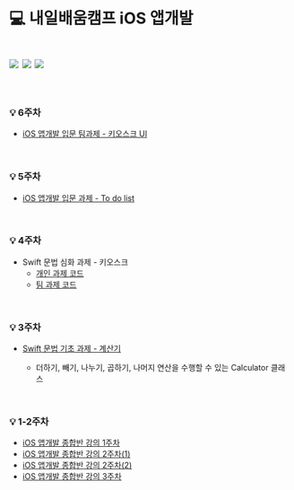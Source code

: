 💻 내일배움캠프 iOS 앱개발
<br/><br/>
<img src="https://img.shields.io/badge/swift-F05138?style=for-the-badge&logo=swift&logoColor=white">
<img src="https://img.shields.io/badge/xcode-147EFB?style=for-the-badge&logo=xcode&logoColor=white">
<img src="https://img.shields.io/badge/uikit-2396F3?style=for-the-badge&logo=uikit&logoColor=white">
=============
<br/>

### 💡 6주차
- <a href="https://github.com/NBCAMP-kiosk-team3/iOS" target="_blank">iOS 앱개발 입문 팀과제 - 키오스크 UI</a>

<br/>

### 💡 5주차
- <a href="https://github.com/yenny42/nbc_camp/tree/main/iOSBasic_MyToDoList" target="_blank">iOS 앱개발 입문 과제 - To do list</a>


<br/>

### 💡 4주차
- Swift 문법 심화 과제 - 키오스크
  - <a href="https://github.com/yenny42/nbc_camp/tree/main/Advanced_kiosk/Advanced_kiosk" target="_blank">개인 과제 코드</a>
  - <a href="https://github.com/yenny42/nbc_Team9_Kiosk" target="_blank">팀 과제 코드</a>


<br/>

### 💡 3주차 
- <a href="https://github.com/yenny42/nbc_camp/tree/main/Basic_Calculator" target="_blank">Swift 문법 기초 과제 - 계산기</a>

  * 더하기, 빼기, 나누기, 곱하기, 나머지 연산을 수행할 수 있는 Calculator 클래스



<br/>

### 💡 1-2주차
- <a href="https://github.com/yenny42/nbc_camp/tree/main/MyFirstProject" target="_blank">iOS 앱개발 종합반 강의 1주차</a>
- <a href="https://github.com/yenny42/nbc_camp/tree/main/MySecondProject" target="_blank">iOS 앱개발 종합반 강의 2주차(1)</a>
- <a href="https://github.com/yenny42/nbc_camp/tree/main/MyAction" target="_blank">iOS 앱개발 종합반 강의 2주차(2)</a>
- <a href="https://github.com/yenny42/nbc_camp/tree/main/PracticeUI" target="_blank">iOS 앱개발 종합반 강의 3주차</a>
